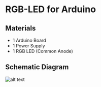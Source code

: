 # RGB-LED for Arduino

## Materials
* 1 Arduino Board
* 1 Power Supply
* 1 RGB LED (Common Anode)

## Schematic Diagram
![alt text](https://raw.githubusercontent.com/venndingal/RGB-LED/master/Schematic%20Diagram.png "Fig 1. RGB LED Schematic Diagram")

